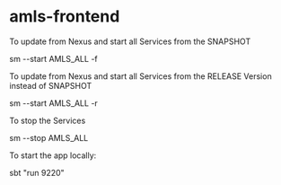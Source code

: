 amls-frontend
=============

To update from Nexus and start all Services from the SNAPSHOT

 sm --start AMLS_ALL -f

To update from Nexus and start all Services from the RELEASE Version instead of SNAPSHOT

 sm --start AMLS_ALL -r

To stop the Services

 sm --stop AMLS_ALL

To start the app locally:

 sbt "run 9220"

